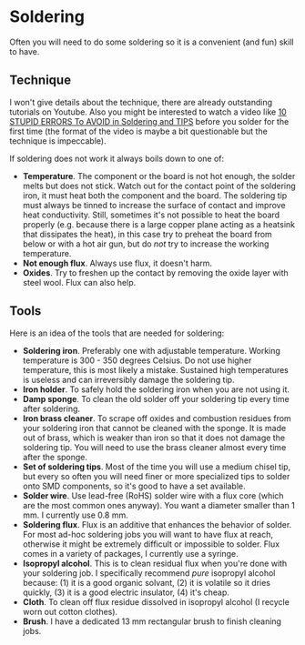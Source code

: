 # Soldering

Often you will need to do some soldering so it is a convenient (and fun) skill to
have.

## Technique

I won't give details about the technique, there are already outstanding
tutorials on Youtube. Also you might be interested to watch a video like
[10 STUPID ERRORS To AVOID in Soldering and TIPS](https://www.youtube.com/watch?v=Fp37DPZVdRI)
before you solder for the first time (the format of the video is maybe
a bit questionable but the technique is impeccable).

If soldering does not work it always boils down to one of:

  - **Temperature**. The component or the board is not hot enough, the solder
  melts but does not stick. Watch out for the contact point of the soldering
  iron, it must heat both the component and the board. The soldering tip must
  always be tinned to increase the surface of contact and improve heat
  conductivity. Still, sometimes it's not possible to heat the board properly
  (e.g. because there is a large copper plane acting as a heatsink that dissipates
  the heat), in this case try to preheat the board from below or with a hot air
  gun, but do *not* try to increase the working temperature.
  - **Not enough flux**. Always use flux, it doesn't harm.
  - **Oxides**. Try to freshen up the contact by removing the oxide layer with
  steel wool. Flux can also help.
  

## Tools

Here is an idea of the tools that are needed for soldering:

  - **Soldering iron**. Preferably one with adjustable temperature. Working
  temperature is 300 - 350 degrees Celsius. Do not use higher temperature, this is
  most likely a mistake. Sustained high temperatures is useless and can
  irreversibly damage the soldering tip.
  - **Iron holder**. To safely hold the soldering iron when
  you are not using it.
  - **Damp sponge**. To clean the old solder off your soldering tip every time
  after soldering.
  - **Iron brass cleaner**. To scrape off oxides and combustion residues from your
  soldering iron that cannot be cleaned with the sponge. It is made out of
  brass, which is weaker than iron so that it does not damage the soldering tip.
  You will need to use the brass cleaner almost every time after the sponge.
  - **Set of soldering tips**. Most of the time you will use a medium chisel tip,
  but every so often you will need finer or more specialized tips to solder onto
  SMD components, so it's good to have a set available.
  - **Solder wire**. Use lead-free (RoHS) solder wire with a flux core (which are
  the most common ones anyway). You want a diameter smaller than 1 mm. I currently
  use 0.8 mm.
  - **Soldering flux**. Flux is an additive that enhances the behavior of solder.
  For most ad-hoc soldering jobs you will want to have flux at reach, otherwise it
  might be extremely difficult or impossible to solder. Flux comes in a variety of
  packages, I currently use a syringe.
  - **Isopropyl alcohol**. This is to clean residual flux when you're done with
  your soldering job. I specifically recommend *pure* isopropyl alcohol because:
  (1) it is a good organic solvant, (2) it is volatile so it dries quickly,
  (3) it is a good electric insulator, (4) it's cheap.
  - **Cloth**. To clean off flux residue dissolved in isopropyl alcohol (I
  recycle worn out cotton clothes).
  - **Brush**. I have a dedicated 13 mm rectangular brush to finish cleaning jobs.
  

